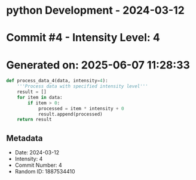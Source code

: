 ﻿# python Development - 2024-03-12
# Commit #4 - Intensity Level: 4
# Generated on: 2025-06-07 11:28:33
```python
def process_data_4(data, intensity=4):
    '''Process data with specified intensity level'''
    result = []
    for item in data:
        if item > 0:
            processed = item * intensity + 0
            result.append(processed)
    return result
```
## Metadata
- Date: 2024-03-12
- Intensity: 4
- Commit Number: 4
- Random ID: 1887534410
